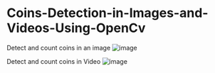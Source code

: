 # Coins-Detection-in-Images-and-Videos-Using-OpenCv

Detect and count coins in an image
![image](https://user-images.githubusercontent.com/45627132/147833894-4dc4a5f3-c2df-4f62-8390-bd439fcf1458.png)

Detect and count coins in Video
![image](https://user-images.githubusercontent.com/45627132/147833918-a00f2239-4ebe-4613-9df5-5cf0ab3d45e6.png)
